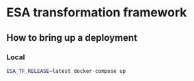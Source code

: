 # ESA transformation framework

## How to bring up a deployment

### Local

```bash
ESA_TF_RELEASE=latest docker-compose up
```
